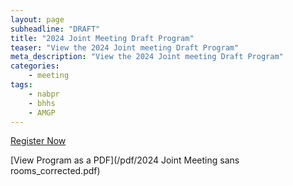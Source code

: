 ```yaml
---
layout: page
subheadline: "DRAFT"
title: "2024 Joint Meeting Draft Program"
teaser: "View the 2024 Joint meeting Draft Program"
meta_description: "View the 2024 Joint meeting Draft Program"
categories:
    - meeting
tags:
    - nabpr
    - bhhs
    - AMGP
---
```

[Register Now](https://nabpr.org/meetings/registration/)

[View Program as a PDF](/pdf/2024 Joint Meeting sans rooms_corrected.pdf)   